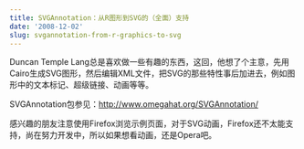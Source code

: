 ```yaml
---
title: SVGAnnotation：从R图形到SVG的（全面）支持
date: '2008-12-02'
slug: svgannotation-from-r-graphics-to-svg
---
```


Duncan Temple Lang总是喜欢做一些有趣的东西，这回，他想了个主意，先用Cairo生成SVG图形，然后编辑XML文件，把SVG的那些特性事后加进去，例如图形中的文本标记、超级链接、动画等等。

SVGAnnotation包参见：[http://www.omegahat.org/SVGAnnotation/ ](http://www.omegahat.org/SVGAnnotation/ )

感兴趣的朋友注意使用Firefox浏览示例页面，对于SVG动画，Firefox还不太能支持，尚在努力开发中，所以如果想看动画，还是Opera吧。
